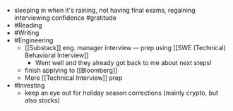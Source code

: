 - sleeping in when it's raining, not having final exams, regaining interviewing confidence #gratitude
- #Reading
- #Writing
- #Engineering
    - [[Substack]] eng. manager interview -- prep using [[SWE (Technical) Behavioral Interview]]
        - Went well and they already got back to me about next steps!
    - finish applying to [[Bloomberg]]
    - More [[Technical Interview]] prep
- #Investing
    - keep an eye out for holiday season corrections (mainly crypto, but also stocks)
